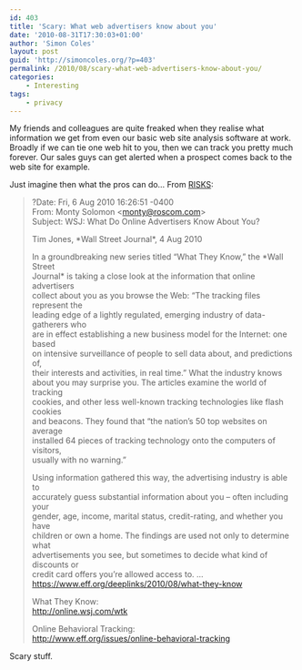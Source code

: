 ```yaml
---
id: 403
title: 'Scary: What web advertisers know about you'
date: '2010-08-31T17:30:03+01:00'
author: 'Simon Coles'
layout: post
guid: 'http://simoncoles.org/?p=403'
permalink: /2010/08/scary-what-web-advertisers-know-about-you/
categories:
    - Interesting
tags:
    - privacy
---
```


My friends and colleagues are quite freaked when they realise what information we get from even our basic web site analysis software at work. Broadly if we can tie one web hit to you, then we can track you pretty much forever. Our sales guys can get alerted when a prospect comes back to the web site for example.

Just imagine then what the pros can do… From [RISKS](http://catless.ncl.ac.uk/risks):

> ?Date: Fri, 6 Aug 2010 16:26:51 -0400  
> From: Monty Solomon &lt;<monty@roscom.com>&gt;  
> Subject: WSJ: What Do Online Advertisers Know About You?
> 
> Tim Jones, \*Wall Street Journal\*, 4 Aug 2010
> 
> In a groundbreaking new series titled “What They Know,” the \*Wall Street  
> Journal\* is taking a close look at the information that online advertisers  
> collect about you as you browse the Web: “The tracking files represent the  
> leading edge of a lightly regulated, emerging industry of data-gatherers who  
> are in effect establishing a new business model for the Internet: one based  
> on intensive surveillance of people to sell data about, and predictions of,  
> their interests and activities, in real time.” What the industry knows  
> about you may surprise you. The articles examine the world of tracking  
> cookies, and other less well-known tracking technologies like flash cookies  
> and beacons. They found that “the nation’s 50 top websites on average  
> installed 64 pieces of tracking technology onto the computers of visitors,  
> usually with no warning.”
> 
> Using information gathered this way, the advertising industry is able to  
> accurately guess substantial information about you – often including your  
> gender, age, income, marital status, credit-rating, and whether you have  
> children or own a home. The findings are used not only to determine what  
> advertisements you see, but sometimes to decide what kind of discounts or  
> credit card offers you’re allowed access to. …  
>  <https://www.eff.org/deeplinks/2010/08/what-they-know>
> 
> What They Know:  
>  <http://online.wsj.com/wtk>
> 
> Online Behavioral Tracking:  
>  <http://www.eff.org/issues/online-behavioral-tracking>

Scary stuff.